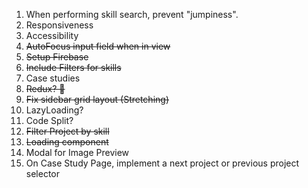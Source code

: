 1. When performing skill search, prevent "jumpiness".
2. Responsiveness
3. Accessibility
4. ~~AutoFocus input field when in view~~
5. ~~Setup Firebase~~
6. ~~Include Filters for skills~~
7. Case studies
8. ~~Redux? 🤔~~
9. ~~Fix sidebar grid layout (Stretching)~~
10. LazyLoading?
11. Code Split?
12. ~~Filter Project by skill~~
13. ~~Loading component~~
14. Modal for Image Preview
15. On Case Study Page, implement a next project or previous project selector